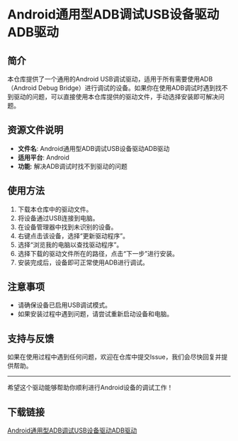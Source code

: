 # Android通用型ADB调试USB设备驱动ADB驱动

## 简介
本仓库提供了一个通用的Android USB调试驱动，适用于所有需要使用ADB（Android Debug Bridge）进行调试的设备。如果你在使用ADB调试时遇到找不到驱动的问题，可以直接使用本仓库提供的驱动文件，手动选择安装即可解决问题。

## 资源文件说明
- **文件名**: Android通用型ADB调试USB设备驱动ADB驱动
- **适用平台**: Android
- **功能**: 解决ADB调试时找不到驱动的问题

## 使用方法
1. 下载本仓库中的驱动文件。
2. 将设备通过USB连接到电脑。
3. 在设备管理器中找到未识别的设备。
4. 右键点击该设备，选择“更新驱动程序”。
5. 选择“浏览我的电脑以查找驱动程序”。
6. 选择下载的驱动文件所在的路径，点击“下一步”进行安装。
7. 安装完成后，设备即可正常使用ADB进行调试。

## 注意事项
- 请确保设备已启用USB调试模式。
- 如果安装过程中遇到问题，请尝试重新启动设备和电脑。

## 支持与反馈
如果在使用过程中遇到任何问题，欢迎在仓库中提交Issue，我们会尽快回复并提供帮助。

---

希望这个驱动能够帮助你顺利进行Android设备的调试工作！

## 下载链接

[Android通用型ADB调试USB设备驱动ADB驱动](https://pan.quark.cn/s/5e82f9f2e556)